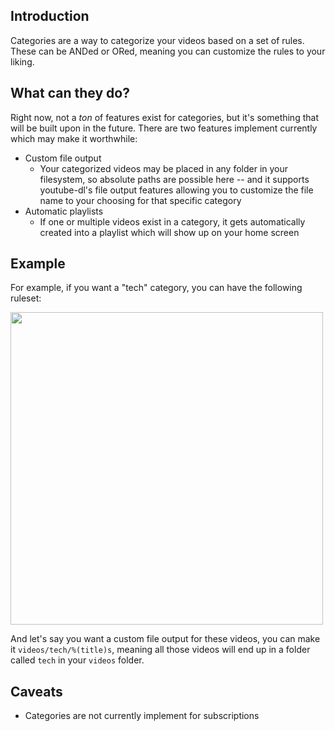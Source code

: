 ## Introduction

Categories are a way to categorize your videos based on a set of rules. These can be ANDed or ORed, meaning you can customize the rules to your liking.

## What can they do?

Right now, not a *ton* of features exist for categories, but it's something that will be built upon in the future. There are two features implement currently which may make it worthwhile:

* Custom file output
  * Your categorized videos may be placed in any folder in your filesystem, so absolute paths are possible here -- and it supports youtube-dl's file output features allowing you to customize the file name to your choosing for that specific category
* Automatic playlists
  * If one or multiple videos exist in a category, it gets automatically created into a playlist which will show up on your home screen

## Example

For example, if you want a "tech" category, you can have the following ruleset:

<img src="https://i.imgur.com/oTjo1NE.png" width="500">

And let's say you want a custom file output for these videos, you can make it `videos/tech/%(title)s`, meaning all those videos will end up in a folder called `tech` in your `videos` folder.

## Caveats

* Categories are not currently implement for subscriptions